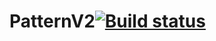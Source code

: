 # PatternV2[![Build status](https://ci.appveyor.com/api/projects/status/49dgv675dhy080t9?svg=true)](https://ci.appveyor.com/project/danlisov/patternv2)
